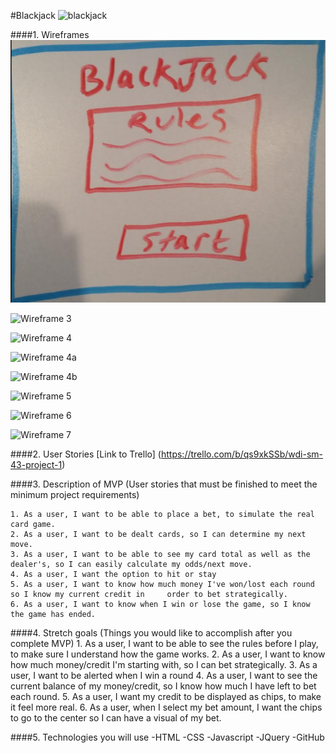 #Blackjack
![blackjack](http://www.onlineblackjack.com/wp-content/uploads/blackjack-580x370.png)

####1. Wireframes
![Wireframe 2](./assets/number_2.png)

![Wireframe 3](/users/betsydonohue/code/wdi/02_week/project_1/assets/number_3.png)

![Wireframe 4](/users/betsydonohue/code/wdi/02_week/project_1/assets/number_4.png)

![Wireframe 4a](/users/betsydonohue/code/wdi/02_week/project_1/assets/number_4a.png)

![Wireframe 4b](/users/betsydonohue/code/wdi/02_week/project_1/assets/number_4b.png)

![Wireframe 5](/users/betsydonohue/code/wdi/02_week/project_1/assets/number_5.png)

![Wireframe 6](/users/betsydonohue/code/wdi/02_week/project_1/assets/number_6.png)

![Wireframe 7](/users/betsydonohue/code/wdi/02_week/project_1/assets/number_7.png)


####2. User Stories
[Link to Trello] (https://trello.com/b/qs9xkSSb/wdi-sm-43-project-1)

####3. Description of MVP (User stories that must be finished to meet the minimum project requirements)

	1. As a user, I want to be able to place a bet, to simulate the real card game.
	2. As a user, I want to be dealt cards, so I can determine my next move.
	3. As a user, I want to be able to see my card total as well as the dealer's, so I can easily calculate my odds/next move.
	4. As a user, I want the option to hit or stay
	5. As a user, I want to know how much money I've won/lost each round so I know my current credit in 	order to bet strategically.
	6. As a user, I want to know when I win or lose the game, so I know the game has ended.

####4. Stretch goals (Things you would like to accomplish after you complete MVP)
	1. As a user, I want to be able to see the rules before I play, to make sure I understand how the game works.
	2. As a user, I want to know how much money/credit I'm starting with, so I can bet strategically.
	3. As a user, I want to be alerted when I win a round
	4. As a user, I want to see the current balance of my money/credit, so I know how much I have left to bet each round.
	5. As a user, I want my credit to be displayed as chips, to make it feel more real.
	6. As a user, when I select my bet amount, I want the chips to go to the center so I can have a visual of my bet.

####5. Technologies you will use
	-HTML
	-CSS
	-Javascript
	-JQuery
	-GitHub

